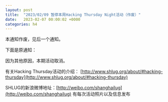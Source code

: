 ```yaml
---
layout: post
title:  "2023/02/09 暂停本周Hacking Thursday Night活动（作废）"
date:   2023-02-07 00:00:02 +0000
categories: h4
---
```

本通知作废，见后一个通知。

下面是原通知：

因为其他原因，本期活动取消。

有关Hacking Thursday活动的介绍：
[http://www.shlug.org/about/#hacking-thursday](http://www.shlug.org/about/#hacking-thursday)

SHLUG的新浪微博地址：[http://weibo.com/shanghailug](http://weibo.com/shanghailug) 有每次活动照片以及信息发布

